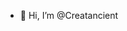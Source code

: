 - 👋 Hi, I’m @Creatancient

<!---
Creatancient/Creatancient is a ✨ special ✨ repository because its `README.md` (this file) appears on your GitHub profile.
You can click the Preview link to take a look at your changes.
--->
